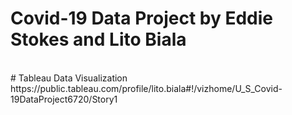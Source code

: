 # Covid-19 Data Project by Eddie Stokes and Lito Biala
<br>
# Tableau Data Visualization
https://public.tableau.com/profile/lito.biala#!/vizhome/U_S_Covid-19DataProject6720/Story1
